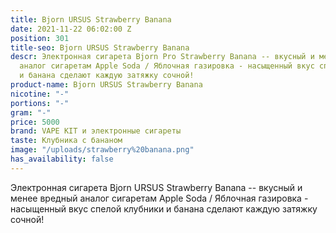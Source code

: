 ```yaml
---
title: Bjorn URSUS Strawberry Banana
date: 2021-11-22 06:02:00 Z
position: 301
title-seo: Bjorn URSUS Strawberry Banana
descr: Электронная сигарета Bjorn Pro Strawberry Banana -- вкусный и менее вредный
  аналог сигаретам Apple Soda / Яблочная газировка - насыщенный вкус спелой клубники
  и банана сделают каждую затяжку сочной!
product-name: Bjorn URSUS Strawberry Banana
nicotine: "-"
portions: "-"
gram: "-"
price: 5000
brand: VAPE KIT и электронные сигареты
taste: Клубника с бананом
image: "/uploads/strawberry%20banana.png"
has_availability: false
---
```


Электронная сигарета Bjorn URSUS Strawberry Banana -- вкусный и менее вредный аналог сигаретам Apple Soda / Яблочная газировка - насыщенный вкус спелой клубники и банана сделают каждую затяжку сочной!